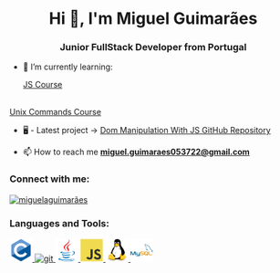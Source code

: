 <h1 align="center">Hi 👋, I'm Miguel Guimarães</h1>
<h3 align="center">Junior FullStack Developer from Portugal</h3>

- 🌱 I’m currently learning:


  <a href="https://www.udemy.com/share/107kpg3@McDTXulhNYjd1gFN2D1JjXatd3ZaZtn1DEYd4CSksUaCypLUsR7A4FvetEXTx-X9VA==/" target="_blank">JS Course </a>
<br>
<a href="https://www.udemy.com/share/101WeY3@pOTyxLDwXUK_nvIdXIEitWlmTPdMjXx8nXPdiJa01MwIlPrno9GL5fe3OFC4m0l4qw==/" target="_blank">Unix Commands Course</a>


- 🖥️ - Latest project ->  <a href="https://github.com/MiguelGuimaraes37/DomManipulationWithJS" target="_blank">Dom Manipulation With JS GitHub Repository</a>


- 📫 How to reach me **miguel.guimaraes053722@gmail.com**

<h3 align="left">Connect with me:</h3>
<p align="left">
<a href="https://linkedin.com/in/miguelaguimarães" target="blank"><img align="center" src="https://raw.githubusercontent.com/rahuldkjain/github-profile-readme-generator/master/src/images/icons/Social/linked-in-alt.svg" alt="miguelaguimarães" height="30" width="40" /></a>
</p>

<h3 align="left">Languages and Tools:</h3>
<p align="left"> <a href="https://www.cprogramming.com/" target="_blank" rel="noreferrer"> <img src="https://raw.githubusercontent.com/devicons/devicon/master/icons/c/c-original.svg" alt="c" width="40" height="40"/> </a> <a href="https://git-scm.com/" target="_blank" rel="noreferrer"> <img src="https://www.vectorlogo.zone/logos/git-scm/git-scm-icon.svg" alt="git" width="40" height="40"/> </a> <a href="https://www.java.com" target="_blank" rel="noreferrer"> <img src="https://raw.githubusercontent.com/devicons/devicon/master/icons/java/java-original.svg" alt="java" width="40" height="40"/> </a> <a href="https://developer.mozilla.org/en-US/docs/Web/JavaScript" target="_blank" rel="noreferrer"> <img src="https://raw.githubusercontent.com/devicons/devicon/master/icons/javascript/javascript-original.svg" alt="javascript" width="40" height="40"/> </a> <a href="https://www.linux.org/" target="_blank" rel="noreferrer"> <img src="https://raw.githubusercontent.com/devicons/devicon/master/icons/linux/linux-original.svg" alt="linux" width="40" height="40"/> </a> <a href="https://www.mysql.com/" target="_blank" rel="noreferrer"> <img src="https://raw.githubusercontent.com/devicons/devicon/master/icons/mysql/mysql-original-wordmark.svg" alt="mysql" width="40" height="40"/> </a> </p>

